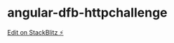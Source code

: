 # angular-dfb-httpchallenge

[Edit on StackBlitz ⚡️](https://stackblitz.com/edit/angular-dfb-httpchallenge)